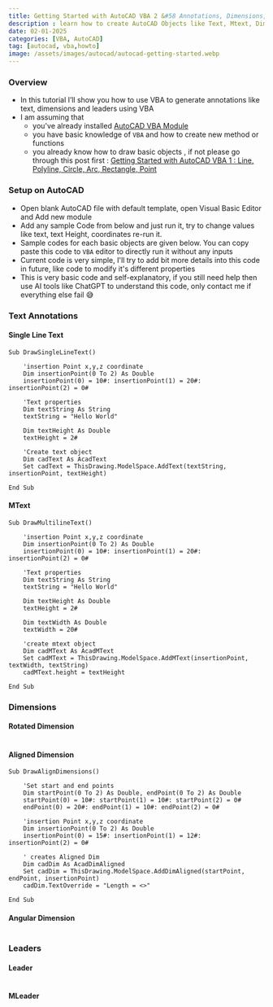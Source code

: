 ```yaml
---
title: Getting Started with AutoCAD VBA 2 &#58 Annotations, Dimensions, Leader
description : learn how to create AutoCAD Objects like Text, Mtext, Dimensions, Leaders using VBA
date: 02-01-2025
categories: [VBA, AutoCAD]
tag: [autocad, vba,howto]
image: /assets/images/autocad/autocad-getting-started.webp
---
```


### Overview
- In this tutorial I’ll show you how to use VBA to generate annotations like text, dimensions and leaders using VBA
- I am assuming that 
  - you've already installed [AutoCAD VBA Module](https://www.autodesk.com/support/technical/article/caas/tsarticles/ts/3kxk0RyvfWTfSfAIrcmsLQ.html)
  - you have basic knowledge of `VBA` and how to create new method or functions
  - you already know how to draw basic objects , if not please go through this post first : [Getting Started with AutoCAD VBA 1 : Line, Polyline, Circle, Arc, Rectangle, Point](/posts/autocad-vba-getting-started-1/)

### Setup on AutoCAD
- Open blank AutoCAD file with default template, open Visual Basic Editor and Add new module
- Add any sample Code from below and just run it, try to change values like text, text Height, coordinates re-run it.
- Sample codes for each basic objects are given below. You can copy paste this code to `VBA` editor to directly run it without any inputs
- Current code is very simple, I'll try to add bit more details into this code in future, like code to modify it's different properties
- This is very basic code and self-explanatory, if you still need help then use AI tools like ChatGPT to understand this code, only contact me if everything else fail 😅
 
### Text Annotations

#### Single Line Text
```visualbasic
Sub DrawSingleLineText()
       
    'insertion Point x,y,z coordinate
    Dim insertionPoint(0 To 2) As Double
    insertionPoint(0) = 10#: insertionPoint(1) = 20#: insertionPoint(2) = 0#
     
    'Text properties
    Dim textString As String
    textString = "Hello World"
     
    Dim textHeight As Double
    textHeight = 2#
     
    'Create text object
    Dim cadText As AcadText
    Set cadText = ThisDrawing.ModelSpace.AddText(textString, insertionPoint, textHeight)
    
End Sub
```
#### MText
```visualbasic
Sub DrawMultilineText()

    'insertion Point x,y,z coordinate
    Dim insertionPoint(0 To 2) As Double
    insertionPoint(0) = 10#: insertionPoint(1) = 20#: insertionPoint(2) = 0#
    
    'Text properties
    Dim textString As String
    textString = "Hello World"
     
    Dim textHeight As Double
    textHeight = 2#
    
    Dim textWidth As Double
    textWidth = 20#
    
    'create mtext object
    Dim cadMText As AcadMText
    Set cadMText = ThisDrawing.ModelSpace.AddMText(insertionPoint, textWidth, textString)
    cadMText.height = textHeight
    
End Sub
```
### Dimensions

#### Rotated Dimension
```visualbasic
```

#### Aligned Dimension
```visualbasic
Sub DrawAlignDimensions()

    'Set start and end points
    Dim startPoint(0 To 2) As Double, endPoint(0 To 2) As Double
    startPoint(0) = 10#: startPoint(1) = 10#: startPoint(2) = 0#
    endPoint(0) = 20#: endPoint(1) = 10#: endPoint(2) = 0#
        
    'insertion Point x,y,z coordinate
    Dim insertionPoint(0 To 2) As Double
    insertionPoint(0) = 15#: insertionPoint(1) = 12#: insertionPoint(2) = 0#
 
    ' creates Aligned Dim
    Dim cadDim As AcadDimAligned
    Set cadDim = ThisDrawing.ModelSpace.AddDimAligned(startPoint, endPoint, insertionPoint)
    cadDim.TextOverride = "Length = <>"

End Sub
```

#### Angular Dimension
```visualbasic
```

### Leaders


#### Leader
```visualbasic
```

#### MLeader
```visualbasic
```